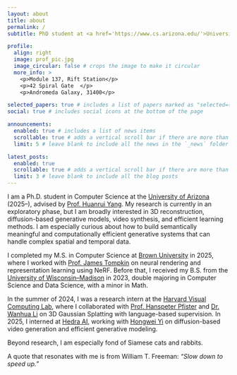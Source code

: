 ```yaml
---
layout: about
title: about
permalink: /
subtitle: PhD student at <a href='https://www.cs.arizona.edu/'>University of Arizona</a>. yingwei [at] arizona [dot] com

profile:
  align: right
  image: prof_pic.jpg
  image_circular: false # crops the image to make it circular
  more_info: >
    <p>Module 137, Rift Station</p>
    <p>42 Spiral Gate  </p>
    <p>Andromeda Galaxy, 31400</p>

selected_papers: true # includes a list of papers marked as "selected={true}"
social: true # includes social icons at the bottom of the page

announcements:
  enabled: true # includes a list of news items
  scrollable: true # adds a vertical scroll bar if there are more than 3 news items
  limit: 5 # leave blank to include all the news in the `_news` folder

latest_posts:
  enabled: true
  scrollable: true # adds a vertical scroll bar if there are more than 3 new posts items
  limit: 3 # leave blank to include all the blog posts
---
```


I am a Ph.D. student in Computer Science at the [University of Arizona](https://www.cs.arizona.edu/) (2025–), advised by [Prof. Huanrui Yang](https://sites.google.com/view/huanrui-yang/biography?authuser=0). My research is currently in an exploratory phase, but I am broadly interested in 3D reconstruction, diffusion-based generative models, video synthesis, and efficient learning methods. I am especially curious about how to build semantically meaningful and computationally efficient generative systems that can handle complex spatial and temporal data.

I completed my M.S. in Computer Science at [Brown University](https://cs.brown.edu/) in 2025, where I worked with [Prof. James Tompkin](https://jamestompkin.com/) on neural rendering and representation learning using NeRF. Before that, I received my B.S. from the [University of Wisconsin–Madison](https://www.cs.wisc.edu/) in 2023, double majoring in Computer Science and Data Science, with a minor in Math.

In the summer of 2024, I was a research intern at the [Harvard Visual Computing Lab](https://vcg.seas.harvard.edu/), where I collaborated with [Prof. Hanspeter Pfister](https://vcg.seas.harvard.edu/people/hanspeter-pfister) and [Dr. Wanhua Li](https://li-wanhua.github.io/) on 3D Gaussian Splatting with language-based supervision. In 2025, I interned at [Hedra AI](https://www.hedra.com/), working with [Hongwei Yi](https://xyyhw.top/) on diffusion-based video generation and efficient generative modeling.

Beyond research, I am especially fond of Siamese cats and rabbits.

A quote that resonates with me is from William T. Freeman: *“Slow down to speed up.”*
